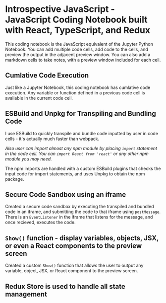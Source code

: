
# Introspective JavaScript - JavaScript Coding Notebook built with React, TypeScript, and Redux

This coding notebook is the JavaScript equivalent of the Jupyter Python Notebook. You can add multiple code cells, add code to the cells, and preview the output in the adjacent preview window. You can also add a markdown cells to take notes, with a preview window included for each cell.

## Cumlative Code Execution 

Just like a Jupyter Notebook, this coding notebook has cumlative code execution. Any variable or function defined in a previous code cell is avaliable in the current code cell.

## ESBuild and Unpkg for Transpiling and Bundling Code 

I use ESBuild to quickly transpile and bundle code inputted by user in code cells - it's actually much faster than webpack. 

*Also user can import almost any npm module by placing `import` statement in the code cell.  You can `import React from 'react'` or any other npm module you may need.*

The npm imports are handled with a custom ESBuild plugins that checks the input code for import statements, and uses Unpkg to obtain the npm package.

## Secure Code Sandbox using an iframe

Created a secure code sandbox by executing the transpiled and bundled code in an iframe, and submitting the code to that iframe using `postMessage`. There is an `EventListener` in the iframe that listens for the message, and once recieved, executes the code.

## `Show()` function - display variables, objects, JSX, or even a React components to the preview screen

Created a custom `Show()` function that allows the user to output any variable, object, JSX, or React component to the preview screen.

## Redux Store is used to handle all state management
